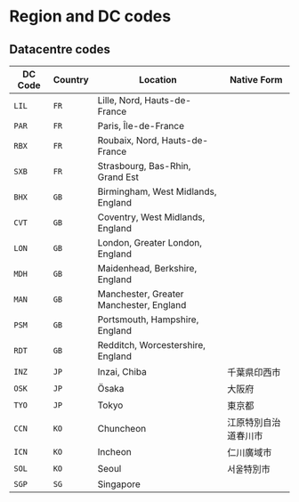 # Region and DC codes
## Datacentre codes
| DC Code | Country | Location | Native Form |
| ------- | ------- | -------- | ----------- |
| `LIL` | `FR` | Lille, Nord, Hauts-de-France | |
| `PAR` | `FR` | Paris, Île-de-France | |
| `RBX` | `FR` | Roubaix, Nord, Hauts-de-France | |
| `SXB` | `FR` | Strasbourg, Bas-Rhin, Grand Est | |
| `BHX` | `GB` | Birmingham, West Midlands, England | |
| `CVT` | `GB` | Coventry, West Midlands, England | |
| `LON` | `GB` | London, Greater London, England | |
| `MDH` | `GB` | Maidenhead, Berkshire, England | |
| `MAN` | `GB` | Manchester, Greater Manchester, England | |
| `PSM` | `GB` | Portsmouth, Hampshire, England | |
| `RDT` | `GB` | Redditch, Worcestershire, England | |
| `INZ` | `JP` | Inzai, Chiba | 千葉県印西市 |
| `OSK` | `JP` | Ösaka | 大阪府 |
| `TYO` | `JP` | Tokyo | 東京都 |
| `CCN` | `KO` | Chuncheon | 江原特別自治道春川市 |
| `ICN` | `KO` | Incheon | 仁川廣域市 |
| `SOL` | `KO` | Seoul | 서울特別市 |
| `SGP` | `SG` | Singapore | |